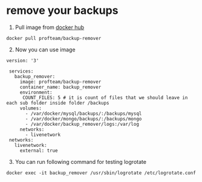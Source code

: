 
# remove your backups

1. Pull image from [docker hub](https://hub.docker.com/r/profteam/backup-remover)

`docker pull profteam/backup-remover`

2. Now you can use image

```
version: '3'
 
 services:
   backup_remover:
     image: profteam/backup-remover
     container_name: backup_remover
     environment:
      COUNT_FILES: 5 # it is count of files that we should leave in each sub folder inside folder /backups
     volumes:
       - /var/docker/mysql/backups/:/backups/mysql
       - /var/docker/mongo/backups/:/backups/mongo
       - /var/docker/backup_remover/logs:/var/log
     networks:
       - livenetwork
 networks:
   livenetwork:
     external: true
```

3. You can run following command for testing logrotate
```
docker exec -it backup_remover /usr/sbin/logrotate /etc/logrotate.conf
```
